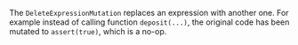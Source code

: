 The `DeleteExpressionMutation` replaces an expression with another one. For example
instead of calling function `deposit(...)`, the original code has been mutated to `assert(true)`, 
which is a no-op. 
